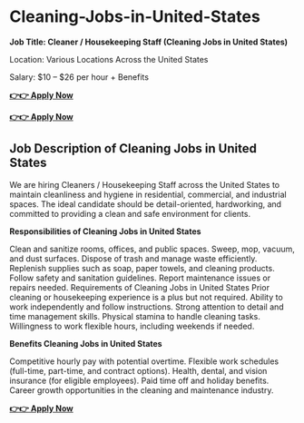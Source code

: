 # Cleaning-Jobs-in-United-States
**Job Title: Cleaner / Housekeeping Staff (Cleaning Jobs in United States)**

Location: Various Locations Across the United States

Salary: $10 – $26 per hour + Benefits

**[👉👉 Apply Now](https://ouroffers.xyz/cleaning-jobs-in-united-states/)**

**[👉👉 Apply Now](https://ouroffers.xyz/cleaning-jobs-in-united-states/)**

## Job Description of Cleaning Jobs in United States

We are hiring Cleaners / Housekeeping Staff across the United States to maintain cleanliness and hygiene in residential, commercial, and industrial spaces. The ideal candidate should be detail-oriented, hardworking, and committed to providing a clean and safe environment for clients.

**Responsibilities of Cleaning Jobs in United States**

Clean and sanitize rooms, offices, and public spaces.
Sweep, mop, vacuum, and dust surfaces.
Dispose of trash and manage waste efficiently.
Replenish supplies such as soap, paper towels, and cleaning products.
Follow safety and sanitation guidelines.
Report maintenance issues or repairs needed.
Requirements of Cleaning Jobs in United States
Prior cleaning or housekeeping experience is a plus but not required.
Ability to work independently and follow instructions.
Strong attention to detail and time management skills.
Physical stamina to handle cleaning tasks.
Willingness to work flexible hours, including weekends if needed.

**Benefits Cleaning Jobs in United States**

Competitive hourly pay with potential overtime.
Flexible work schedules (full-time, part-time, and contract options).
Health, dental, and vision insurance (for eligible employees).
Paid time off and holiday benefits.
Career growth opportunities in the cleaning and maintenance industry.

**[👉👉 Apply Now](https://ouroffers.xyz/cleaning-jobs-in-united-states/)**
